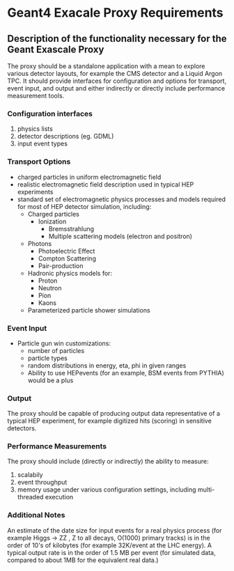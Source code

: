 # Geant4 Exacale Proxy Requirements

## Description of the functionality necessary for the Geant Exascale Proxy

The proxy should be a standalone application with a mean to explore various
detector layouts, for example the CMS detector and a Liquid Argon TPC.
It should provide interfaces for configuration and options for transport, event input, and output
and either indirectly or directly include performance measurement tools.

### Configuration interfaces

1. physics lists
2. detector descriptions (eg. GDML)
3. input event types

### Transport Options

- charged particles in uniform electromagnetic field
- realistic electromagnetic field description used in typical HEP experiments
- standard set of electromagnetic physics processes and models required for most of HEP detector simulation, including:
  - Charged particles
    - Ionization
      - Bremsstrahlung
      - Multiple scattering models (electron and positron)
  - Photons
    - Photoelectric Effect
    - Compton Scattering
    - Pair-production
  - Hadronic physics models for:
    - Proton
    - Neutron
    - Pion
    - Kaons
  - Parameterized particle shower simulations

### Event Input

- Particle gun win customizations:
  - number of particles
  - particle types
  - random distributions in energy, eta, phi in given ranges
  - Ability to use HEPevents (for an example, BSM events from PYTHIA) would be a plus

### Output

The proxy should be capable of producing output data representative of a typical HEP experiment, for example
digitized hits (scoring) in sensitive detectors.

### Performance Measurements

The proxy should include (directly or indirectly) the ability to measure:

1. scalabily
2. event throughput
3. memory usage under various configuration settings, including multi-threaded execution

### Additional Notes

An estimate of the date size for input events for a real physics process (for
example Higgs -> ZZ , Z to all decays, O(1000) primary tracks) is in the order
of 10's of kilobytes (for example 32K/event at the LHC energy).   A typical
output rate is in the order of 1.5 MB per event (for simulated data, compared
to about 1MB for the equivalent real data.)
